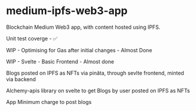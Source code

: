 # medium-ipfs-web3-app

Blockchain Medium Web3 app, with content hosted using IPFS.

Unit test coverge - ✅

WIP - Optimising for Gas after initial changes - Almost Done

WIP - Svelte - Basic Frontend - Almost done

Blogs posted on IPFS as NFTs via pinãta, through sevlte frontend, minted via backend

Alchemy-apis library on svelte to get Blogs by user posted on IPFS as NFTs

App Minimum charge to post blogs
